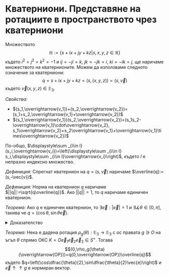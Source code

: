 # Кватерниони. Представяне на ротациите в пространството чрез кватерниони

Множеството $$\mathbb{H}:=\lbrace s+ix+jy+kz|s,x,y,z\in\mathbb{R}\rbrace$$ където $i^2=j^2=k^2=-1$ и $ij=-ji=k$, $jk=-jk=i$, $ki=-ik=j$, ще наричаме множеството на кватернионите. Можем да използваме следното означение за кватерниони: $$q=s+ix+jy+kz=(s,(x,y,z))=(s,\vec{v})$$ където $\vec{v}(x,y,z)\in\mathbb{E}_3$.

*Свойства:*
* $(s_1,\overrightarrow{v_1})+(s_2,\overrightarrow{v_2})=(s_1+s_2,\overrightarrow{v_1}+\overrightarrow{v_2})$
* $(s_1,\overrightarrow{v_1})(s_2,\overrightarrow{v_2})=(s_1s_2-\overrightarrow{v_1}\cdot\overrightarrow{v_2}, s_1\overrightarrow{v_2}+s_2\overrightarrow{v_1}+\overrightarrow{v_1}\times\overrightarrow{v_2})$

По-общо, $\displaystyle\sum _{i\in I}(s_i,\overrightarrow{v_i})=\left(\displaystyle\sum _{i\in I} s_i,\displaystyle\sum _{i\in I}\overrightarrow{v_i}\right)$, където $I$ е непразно индексно множество.

*Дефиниция:* Спрегнат кватернион на $q=(s,\vec{v})$ наричаме $\overline{q}:=(s,-\vec{v})$.

*Дефиниция:* Норма на кватернион $q$ наричаме $||q||:=\sqrt{q\overline{q}}$. Ако $||q||=1$, то $q$ наричаме единичен кватернион.

*Теорема:* Ако $q$ е единичен кватернион, то $\exists \vec{e}:|\vec{e}|=1$ и $\exists \measuredangle\theta\in[0,\pi]$, такива че $q=(\cos\theta,\sin\theta \vec{e})$.

<details>
    <summary>Доказателство</summary>
Нека $q=(s,\overrightarrow{v})$. Тъй като $||q||=1$, то $q\overline{q}=(s^2+\overrightarrow{v}^2,\vec{0})=1$. И така $q\overline{q}=s^2+\overrightarrow{v}^2=1$, откъдето $\exists\measuredangle\theta\in[0,\pi]:s=\cos\theta$, предвид това, че $-1\leq s\leq 1$. Така получаваме, че $\vec{v}^2=\sin^2\theta$, откъдето $\vec{v}=\sin\theta\dfrac{\vec{v}}{|\vec{v}|}$. Излезе, че $\exists \vec{e}=\dfrac{\vec{v}}{|\vec{v}|}:|\vec{e}|=1$, тъй като $\dfrac{\vec{v}}{|\vec{v}|}$ е нормиран вектор, с което сме готови.
</details>

*Теорема:* Нека е дадена ротация $\rho_g(\theta):\mathbb{E}_3\to\mathbb{E}_3$ с ос правата $g\ni O$ на ъгъл $\theta$ спрямо ОКС $K=O\vec{e}_1\vec{e}_2\vec{e}_3\in S^{+}$. Тогава $$(0,\rho_g(\theta)(\overrightarrow{OP}))=q(0,\overrightarrow{OP})\overline{q}$$ където $q=\left(\cos\dfrac{\theta}{2},\sin\dfrac{\theta}{2}\vec{e}\right)$ и $\vec{e}\uparrow\uparrow g$ е нормиран вектор.
